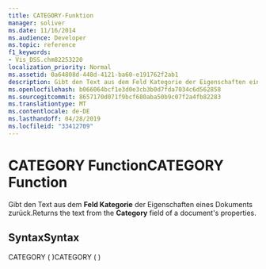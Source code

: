 ```yaml
---
title: CATEGORY-Funktion
manager: soliver
ms.date: 11/16/2014
ms.audience: Developer
ms.topic: reference
f1_keywords:
- Vis_DSS.chm82253220
localization_priority: Normal
ms.assetid: 0a64808d-448d-4121-ba60-e191762f2ab1
description: Gibt den Text aus dem Feld Kategorie der Eigenschaften eines Dokuments zurück.
ms.openlocfilehash: b066064bcf1e3d0e3cb3b0d7fda7034c6d562858
ms.sourcegitcommit: 8657170d071f9bcf680aba50b9c07f2a4fb82283
ms.translationtype: MT
ms.contentlocale: de-DE
ms.lasthandoff: 04/28/2019
ms.locfileid: "33412709"
---
```

# <a name="category-function"></a><span data-ttu-id="07906-103">CATEGORY Function</span><span class="sxs-lookup"><span data-stu-id="07906-103">CATEGORY Function</span></span>

<span data-ttu-id="07906-104">Gibt den Text aus dem **Feld Kategorie** der Eigenschaften eines Dokuments zurück.</span><span class="sxs-lookup"><span data-stu-id="07906-104">Returns the text from the **Category** field of a document's properties.</span></span> 
  
## <a name="syntax"></a><span data-ttu-id="07906-105">Syntax</span><span class="sxs-lookup"><span data-stu-id="07906-105">Syntax</span></span>

<span data-ttu-id="07906-106">CATEGORY ( )</span><span class="sxs-lookup"><span data-stu-id="07906-106">CATEGORY ( )</span></span>
  

